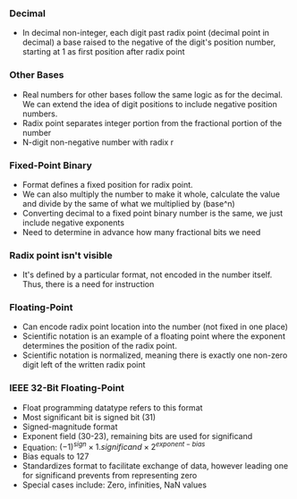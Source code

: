 ### Decimal 
- In decimal non-integer, each digit past radix point (decimal point in decimal) a base raised to the negative of the digit's position number, starting at 1 as first position after radix point


### Other Bases
- Real numbers for other bases follow the same logic as for the decimal. We can extend the idea of digit positions to include negative position numbers.
- Radix point separates integer portion from the fractional portion of the number
- N-digit non-negative number with radix r 


### Fixed-Point Binary
- Format defines a fixed position for radix point.
- We can also multiply the number to make it whole, calculate the value and divide by the same of what we multiplied by (base^n)
- Converting decimal to a fixed point binary number is the same, we just include negative exponents
- Need to determine in advance how many fractional bits we need

### Radix point isn't visible
- It's defined by a particular format, not encoded in the number itself. Thus, there is a need for instruction 


### Floating-Point
- Can encode radix point location into the number (not fixed in one place)
- Scientific notation is an example of a floating point where the exponent determines the position of the radix point. 
- Scientific notation is normalized, meaning there is exactly one non-zero digit left of the written radix point

### IEEE 32-Bit Floating-Point
- Float programming datatype refers to this format
- Most significant bit is signed bit (31)
- Signed-magnitude format
- Exponent field (30-23), remaining bits are used for significand
- Equation: $(-1)^{sign} \times 1.significand \times 2^{exponent-bias}$
- Bias equals to 127
- Standardizes format to facilitate exchange of data, however leading one for significand prevents from representing zero
- Special cases include:
	Zero, infinities, NaN values